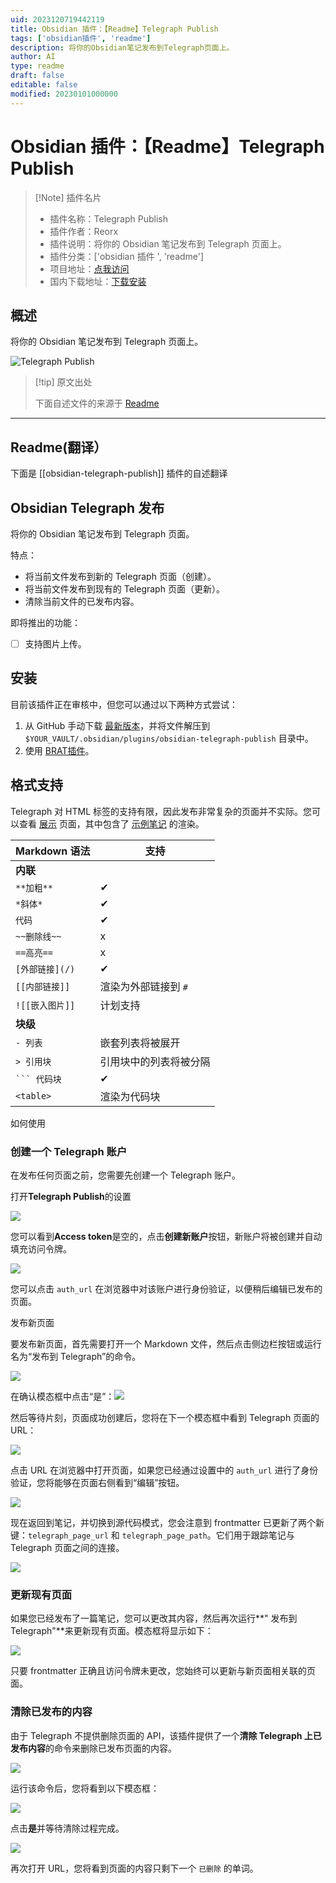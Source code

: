 ```yaml
---
uid: 2023120719442119
title: Obsidian 插件：【Readme】Telegraph Publish
tags: ['obsidian插件', 'readme']
description: 将你的Obsidian笔记发布到Telegraph页面上。
author: AI
type: readme
draft: false
editable: false
modified: 20230101000000
---
```


# Obsidian 插件：【Readme】Telegraph Publish

> [!Note] 插件名片
> - 插件名称：Telegraph Publish
> - 插件作者：Reorx
> - 插件说明：将你的 Obsidian 笔记发布到 Telegraph 页面上。
> - 插件分类：['obsidian 插件 ', 'readme']
> - 项目地址：[点我访问](https://github.com/reorx/obsidian-telegraph-publish)
> - 国内下载地址：[下载安装](https://pkmer.cn/products/plugin/pluginMarket/?obsidian-telegraph-publish)

## 概述

将你的 Obsidian 笔记发布到 Telegraph 页面上。

![Telegraph Publish](https://cdn.pkmer.cn/covers/obsidian-telegraph-publish.png!pkmer)

> [!tip] 原文出处
>
>下面自述文件的来源于 [Readme](https://ghproxy.net/https://raw.githubusercontent.com/reorx/obsidian-telegraph-publish/master/README.md)
>

---

## Readme(翻译）

下面是 [[obsidian-telegraph-publish]] 插件的自述翻译

## Obsidian Telegraph 发布

将你的 Obsidian 笔记发布到 Telegraph 页面。

特点：

- 将当前文件发布到新的 Telegraph 页面（创建）。
- 将当前文件发布到现有的 Telegraph 页面（更新）。
- 清除当前文件的已发布内容。

即将推出的功能：

- [ ] 支持图片上传。

## 安装

目前该插件正在审核中，但您可以通过以下两种方式尝试：

1. 从 GitHub 手动下载 [最新版本](https://github.com/reorx/obsidian-telegraph-publish/releases)，并将文件解压到 `$YOUR_VAULT/.obsidian/plugins/obsidian-telegraph-publish` 目录中。
2. 使用 [BRAT插件](https://github.com/TfTHacker/obsidian42-brat)。

## 格式支持

Telegraph 对 HTML 标签的支持有限，因此发布非常复杂的页面并不实际。您可以查看 [展示](https://telegra.ph/2022031122-Test-telegraph-publish-02-03-12) 页面，其中包含了 [示例笔记](./sample_note.md) 的渲染。

|Markdown 语法|支持|
|---|---|
|**内联**| |
|`**加粗**`|✔|
|`*斜体*`|✔|
|`代码`|✔|
|`~~删除线~~`|x|
|`==高亮==`|x|
|`[外部链接](/)`|✔|
|`[[内部链接]]`|渲染为外部链接到 `#`|
|`![[嵌入图片]]`|计划支持|
|**块级**| |
|`- 列表`|嵌套列表将被展开|
|`> 引用块`|引用块中的列表将被分隔|
|<code>\`\`\` 代码块</code>|✔|
|`<table>`|渲染为代码块|

如何使用

### 创建一个 Telegraph 账户

在发布任何页面之前，您需要先创建一个 Telegraph 账户。

打开**Telegraph Publish**的设置

![](https://cdn.pkmer.cn/covers/obsidian-telegraph-publish_2_0.png!pkmer)

您可以看到**Access token**是空的，点击**创建新账户**按钮，新账户将被创建并自动填充访问令牌。

![](https://cdn.pkmer.cn/covers/obsidian-telegraph-publish_2_1.png!pkmer)

您可以点击 `auth_url` 在浏览器中对该账户进行身份验证，以便稍后编辑已发布的页面。

发布新页面

要发布新页面，首先需要打开一个 Markdown 文件，然后点击侧边栏按钮或运行名为“发布到 Telegraph”的命令。

![](https://cdn.pkmer.cn/covers/obsidian-telegraph-publish_2_2.png!pkmer)

在确认模态框中点击“是”：![](https://cdn.pkmer.cn/covers/obsidian-telegraph-publish_2_3.png!pkmer)

然后等待片刻，页面成功创建后，您将在下一个模态框中看到 Telegraph 页面的 URL：

![](https://cdn.pkmer.cn/covers/obsidian-telegraph-publish_2_4.png!pkmer)

点击 URL 在浏览器中打开页面，如果您已经通过设置中的 `auth_url` 进行了身份验证，您将能够在页面右侧看到“编辑”按钮。

![](https://cdn.pkmer.cn/covers/obsidian-telegraph-publish_2_5.png!pkmer)

现在返回到笔记，并切换到源代码模式，您会注意到 frontmatter 已更新了两个新键：`telegraph_page_url` 和 `telegraph_page_path`。它们用于跟踪笔记与 Telegraph 页面之间的连接。

![](https://cdn.pkmer.cn/covers/obsidian-telegraph-publish_2_6.png!pkmer)

### 更新现有页面

如果您已经发布了一篇笔记，您可以更改其内容，然后再次运行**" 发布到 Telegraph"**来更新现有页面。模态框将显示如下：

![](https://cdn.pkmer.cn/covers/obsidian-telegraph-publish_2_7.png!pkmer)

只要 frontmatter 正确且访问令牌未更改，您始终可以更新与新页面相关联的页面。

### 清除已发布的内容

由于 Telegraph 不提供删除页面的 API，该插件提供了一个**清除 Telegraph 上已发布内容**的命令来删除已发布页面的内容。

![](https://cdn.pkmer.cn/covers/obsidian-telegraph-publish_2_8.png!pkmer)

运行该命令后，您将看到以下模态框：

![](https://cdn.pkmer.cn/covers/obsidian-telegraph-publish_2_9.png!pkmer)

点击**是**并等待清除过程完成。

![](https://cdn.pkmer.cn/covers/obsidian-telegraph-publish_2_10.png!pkmer)

再次打开 URL，您将看到页面的内容只剩下一个 `已删除` 的单词。
